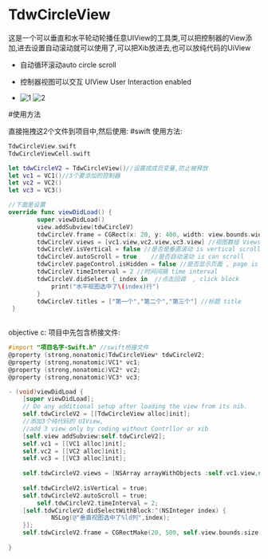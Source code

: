 # TdwCircleView
这是一个可以垂直和水平轮动轮播任意UIView的工具类,可以把控制器的View添加,进去设置自动滚动就可以使用了,可以把Xib放进去,也可以放纯代码的UiView
- 自动循环滚动auto circle scroll
- 控制器视图可以交互 UIView User Interaction enabled

- ![1](https://user-images.githubusercontent.com/47501317/120063380-87743000-c099-11eb-865c-7f4951e11b8f.gif)
![2](https://user-images.githubusercontent.com/47501317/120063529-2862eb00-c09a-11eb-90e5-a02233fd669d.gif)

#使用方法

直接拖拽这2个文件到项目中,然后使用:
#swift 使用方法:
```swift
TdwCircleView.swift
TdwCircleViewCell.swift

let tdwCircleV2 = TdwCircleView()//设置成成员变量,防止被释放
let vc1 = VC1()//3个要添加的控制器
let vc2 = VC2()
let vc3 = VC3()

//下面是设置
override func viewDidLoad() {
        super.viewDidLoad()
        view.addSubview(tdwCircleV)
        tdwCircleV.frame = CGRect(x: 20, y: 400, width: view.bounds.width - 40, height: 300)
        tdwCircleV.views = [vc1.view,vc2.view,vc3.view] //视图数组 Views array
        tdwCircleV.isVertical = false //是否是垂直滚动 is vertical scrolling
        tdwCircleV.autoScroll = true    //是否自动滚动 is can scroll
        tdwCircleV.pageControl.isHidden = false //是否显示页面 , page is hidden
        tdwCircleV.timeInterval = 2 //时间间隔 time interval
        tdwCircleV.didSelect { index in  //点击回调  , click block
            print("水平视图选中了\(index)行")
        }
        tdwCircleV.titles = ["第一个","第二个","第三个"] //标题 title
 }
 
```
objective c:
项目中先包含桥接文件:
```objectivec
#import "项目名字-Swift.h" //swift桥接文件
@property (strong,nonatomic)TdwCircleView* tdwCircleV2;
@property (strong,nonatomic)VC1* vc1;
@property (strong,nonatomic)VC2* vc2;
@property (strong,nonatomic)VC3* vc3;

- (void)viewDidLoad {
    [super viewDidLoad];
    // Do any additional setup after loading the view from its nib.
    self.tdwCircleV2 = [[TdwCircleView alloc]init];
    //添加3个纯代码的 UIView,
    //add 3 view only by coding without Contrllor or xib
    [self.view addSubview:self.tdwCircleV2];
    self.vc1 = [[VC1 alloc]init];
    self.vc2 = [[VC2 alloc]init];
    self.vc3 = [[VC3 alloc]init];
    
    self.tdwCircleV2.views = [NSArray arrayWithObjects :self.vc1.view,self.vc2.view,self.vc3.view, nil];
   
    self.tdwCircleV2.isVertical = true;
    self.tdwCircleV2.autoScroll = true;
        self.tdwCircleV2.timeInterval = 2;
    [self.tdwCircleV2 didSelectWithBlock:^(NSInteger index) {
            NSLog(@"垂直视图选中了%ld列",index);
    }];
    self.tdwCircleV2.frame = CGRectMake(20, 500, self.view.bounds.size.width - 40, 300);
    
}



```
